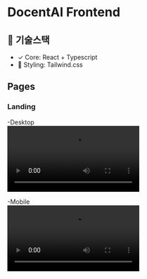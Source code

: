 # DocentAI Frontend

## 📌 기술스택
- ✓ Core: React + Typescript
- 🎨 Styling: Tailwind.css


## Pages

### Landing
-Desktop <br/> 
<video src="https://github.com/user-attachments/assets/ac66fcc7-9f91-4bdd-a337-ca7408c41f46"/>
                                                                                                 
-Mobile <br/> 
<video src="https://github.com/user-attachments/assets/49f1aa0b-d932-4207-87f5-a91e8e450641"/>




